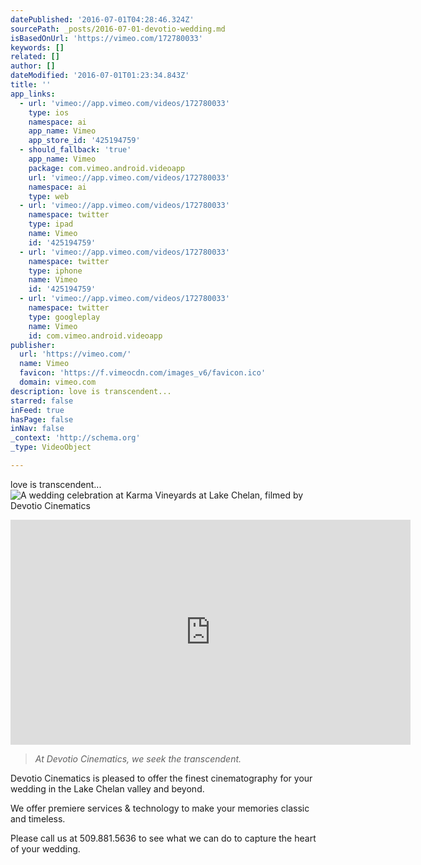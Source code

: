 ```yaml
---
datePublished: '2016-07-01T04:28:46.324Z'
sourcePath: _posts/2016-07-01-devotio-wedding.md
isBasedOnUrl: 'https://vimeo.com/172780033'
keywords: []
related: []
author: []
dateModified: '2016-07-01T01:23:34.843Z'
title: ''
app_links:
  - url: 'vimeo://app.vimeo.com/videos/172780033'
    type: ios
    namespace: ai
    app_name: Vimeo
    app_store_id: '425194759'
  - should_fallback: 'true'
    app_name: Vimeo
    package: com.vimeo.android.videoapp
    url: 'vimeo://app.vimeo.com/videos/172780033'
    namespace: ai
    type: web
  - url: 'vimeo://app.vimeo.com/videos/172780033'
    namespace: twitter
    type: ipad
    name: Vimeo
    id: '425194759'
  - url: 'vimeo://app.vimeo.com/videos/172780033'
    namespace: twitter
    type: iphone
    name: Vimeo
    id: '425194759'
  - url: 'vimeo://app.vimeo.com/videos/172780033'
    namespace: twitter
    type: googleplay
    name: Vimeo
    id: com.vimeo.android.videoapp
publisher:
  url: 'https://vimeo.com/'
  name: Vimeo
  favicon: 'https://f.vimeocdn.com/images_v6/favicon.ico'
  domain: vimeo.com
description: love is transcendent...
starred: false
inFeed: true
hasPage: false
inNav: false
_context: 'http://schema.org'
_type: VideoObject

---
```

love is transcendent...
![A wedding celebration at Karma Vineyards at Lake Chelan, filmed by Devotio Cinematics](https://imgflo.herokuapp.com/graph/vahj1ThiexotieMo/e49633dbb82a1f802bef86d703638332/croprotate.jpg?cropheight=852&cropwidth=1280&degrees=0&input=https%3A%2F%2Fthe-grid-user-content.s3-us-west-2.amazonaws.com%2F587a9907-dd86-4e0d-bfdb-9e713317089b.jpg&x=0&y=0)

<iframe src="https://cdn.embedly.com/widgets/media.html?src=https%3A%2F%2Fplayer.vimeo.com%2Fvideo%2F172780033&amp;url=https%3A%2F%2Fvimeo.com%2F172780033&amp;image=http%3A%2F%2Fi.vimeocdn.com%2Fvideo%2F578722633_640.jpg&amp;key=b7d04c9b404c499eba89ee7072e1c4f7&amp;type=text%2Fhtml&amp;schema=vimeo" width="640" height="360" scrolling="no" frameborder="0" allowfullscreen="" style=""></iframe>

> _At Devotio Cinematics, we seek the transcendent._

Devotio Cinematics is pleased to offer the finest cinematography for your wedding in the Lake Chelan valley and beyond.

We offer premiere services & technology to make your memories classic and timeless.

Please call us at 509.881.5636 to see what we can do to capture the heart of your wedding.